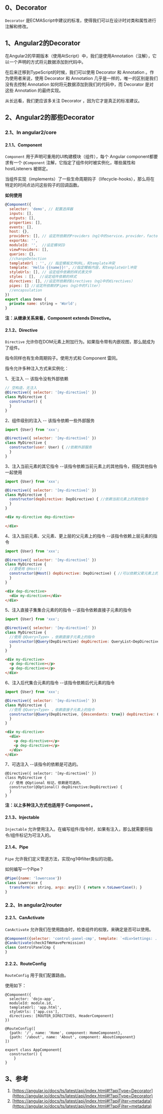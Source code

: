 ## 0、Decorator

``Decorator`` 是ECMAScript中建议的标准，使得我们可以在设计时对类和属性进行注解和修改。

## 1、Angular2的Decorator

在Angular2的早期版本（使用AtScript）中，我们是使用Annotation（注解），它以一个声明的方式将元数据添加到代码中。

在后来迁移到TypeScript的时候，我们可以使用 Decorator 和 Annotation 。作为使用者来说，使用 Decorator 和 Annotation 几乎是一样的，唯一的区别是我们没有去控制 Annotation 如何将元数据添加到我们的代码中，而 Decorator 是对 这些 Annotation 的最终实现。

从长远看，我们更应该多关注 Decorator ，因为它才是真正的标准建议。

## 2、Angular2的那些Decorator

### 2.1、In angular2/core

#### 2.1.1、Component

``Component`` 用于声明可重用的UI构建模块（组件），每个 Angular component都要求有一个 ``@Component`` 注解，它指定了组件何时被实例化，哪些属性和 hostListeners 被绑定。

当组件实现（implements）了一些生命周期钩子（lifecycle-hooks），那么将在特定的时间点访问这些钩子的回调函数。

**如何使用**

```javascript
@Component({
  selector: 'demo', // 配置选择器
  inputs: [],
  outputs: [],
  properties: [],
  events: [],
  host: {},
  providers: [], // 设定所依赖的Providers（ng1中的service，provider，factory）
  exportAs: '',
  moduleId: '',  //设定模块ID
  viewProviders: [],
  queries: {},
  //changeDetection
  templateUrl : '', // 指定模板文件URL，和template冲突
  template: 'Hello {{name}}!', //指定模板内容，和templateUrl冲突
  styleUrls: [], // 设定组件依赖的样式表文件
  styles : [],  //设定组件依赖的样式
  directives: [], //设定所依赖的Directives（ng1中的directives）
  pipes: [] //设定所依赖的Pipes（ng1中的filter）
  //encapsulation
})
export class Demo {
  private name: string = 'World';
}
```

**注：从继承关系来看，Component extends Directive。**

#### 2.1.2、Directive

``Directive`` 允许你在DOM元素上附加行为。如果指令带有内嵌视图，那么就成为了组件。

指令同样也有生命周期钩子。使用方式和 Component 雷同。

指令允许多种注入方式来实例化：

1、无注入 -- 该指令没有外部依赖

```javascript
// 空构造，无注入
@Directive({ selector: '[my-directive]' })
class MyDirective {
  constructor() {
  }
}
```

2、组件级别的注入 -- 该指令依赖一些外部服务

```javascript
import {User} from 'xxx';

@Directive({ selector: '[my-directive]' })
class MyDirective {
  constructor(user: User) { //依赖外部服务
  }
}
```

3、注入当前元素的其它指令 --该指令依赖当前元素上的其他指令，搭配其他指令一起使用

```javascript
import {User} from 'xxx';

@Directive({ selector: '[my-directive]' })
class MyDirective {
  constructor(depDirective: DepDirective) { //依赖当前元素上的其他指令
  }
}
```

```html
<div my-directive dep-directive>
  
</div>
```

4、注入当前元素、父元素、更上层的父元素上的指令 --该指令依赖上层元素的指令

```javascript
import {User} from 'xxx';

@Directive({ selector: '[my-directive]' })
class MyDirective {
  //要使用 @Host()
  constructor(@Host() depDirective: DepDirective) { //可以依赖父辈元素上的指令
  }
}
```

```html
<div dep-directive>
  <div my-directive></div>
</div>
```

5、注入直接子集集合元素的的指令 --该指令依赖直接子元素的指令

```javascript
import {User} from 'xxx';

@Directive({ selector: '[my-directive]' })
class MyDirective {
  //使用 @Query<Type> ，依赖直接子元素上的指令
  constructor(@Query(DepDirective) depDirective: QueryList<DepDirective>) {
  }
}
```

```html
<div my-directive>
  <p dep-directive></p>
  <p dep-directive></p>
</div>
```

6、注入后代集合元素的指令 --该指令依赖后代元素的指令

```javascript
import {User} from 'xxx';

@Directive({ selector: '[my-directive]' })
class MyDirective {
  //使用 @Query<Type> ，依赖直接子元素上的指令
  constructor(@Query(DepDirective, {descendants: true}) depDirective: QueryList<DepDirective>) {
  }
}
```

```html
<div my-directive>
  <div>
    <p dep-directive></p>
    <p dep-directive></p>
  </div>
</div>
```

7、可选注入 --该指令的依赖是可选的。

```
@Directive({ selector: '[my-directive]' })
class MyDirective {
  // 使用 @Optional 标记，依赖是可选的。 
  constructor(@Optional() depDirective:DepDirective) {
  }
}
```

**注：以上多种注入方式也适用于 Component 。**

#### 2.1.3、Injectable

``Injectable`` 允许使用注入。在编写组件/指令时，如果有注入，那么就需要将指令/组件标记为可注入的。

#### 2.1.4、Pipe

``Pipe`` 允许我们定义管道方法，实现ng1中filter类似的功能。

如何编写一个Pipe？

```javascript
@Pipe({name: 'lowercase'})
class Lowercase {
  transform(v: string, args: any[]) { return v.toLowerCase(); }
}
```

### 2.2、In angular2/router

#### 2.2.1、CanActivate

``CanActivate`` 允许我们在使用路由时，检查组件的权限，来确定是否可以使用。

```javascript
@Component({selector: 'control-panel-cmp', template: `<div>Settings: ...</div>`})
@CanActivate(checkIfWeHavePermission)
class ControlPanelCmp {
}
```

#### 2.2.2、RouteConfig

``RouteConfig`` 用于我们配置路由。

使用如下：

```
@Component({
  selector: 'dojo-app',
  moduleId: module.id,
  templateUrl: 'app.html',
  styleUrls: ['app.css'],
  directives: [ROUTER_DIRECTIVES, HeaderComponent]
})

@RouteConfig([
  {path: '/', name: 'Home', component: HomeComponent},
  {path: '/about', name: 'About', component: AboutComponent}
])

export class AppComponent{
  constructor() {
	}
} 
```

## 3、参考

1. [https://angular.io/docs/ts/latest/api/index.html#!?apiType=Decorator](https://angular.io/docs/ts/latest/api/index.html#!?apiType=Decorator)
2. [https://angular.io/docs/ts/latest/api/index.html#!?apiFilter=metadata](https://angular.io/docs/ts/latest/api/index.html#!?apiFilter=metadata)